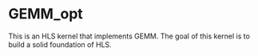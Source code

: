 # GEMM_opt

This is an HLS kernel that implements GEMM. The goal of this kernel is to build a solid foundation of HLS.
